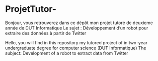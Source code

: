 # ProjetTutor-

Bonjour, vous retrouverez dans ce dépôt mon projet tutoré de deuxieme année de DUT Informatique
Le sujet : Développement d’un robot pour extraire des	données à partir de Twitter

Hello, you will find in this repository my tutored project of in two-year undergraduate degree for computer science (DUT Informatique)
The subject: Development of a robot to extract data from Twitter
